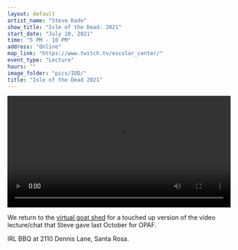 ```yaml
---
layout: default
artist_name: "Steve Kado"
show_title: "Isle of the Dead: 2021"
start_date: "July 10, 2021"
time: "5 PM - 10 PM"
address: "Online"
map_link: "https://www.twitch.tv/escolar_center/"
event_type: "Lecture"
hours: ""
image_folder: "pics/IOD/"
title: "Isle of the Dead 2021"
---
```

<video width="100%" controls="controls">
  <source src="{{ site.url }}/pics/IOD/IOD.mp4">
</video>
<br>

We return to the [virtual goat shed](https://www.twitch.tv/escolar_center) for a touched up version of the video lecture/chat that Steve gave last October for OPAF. 

IRL BBQ at 2110 Dennis Lane, Santa Rosa. 
